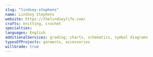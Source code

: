```yaml
---
slug: "lindsey-stephens"
name: Lindsey Stephens
website: https://thelindseylife.com/
crafts: knitting, crochet
specialties:
languages: English
additionalServices: grading, charts, schematics, symbol diagrams
typesOfProjects: garments, accessories
willGrade: true
---
```

